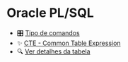 # Oracle PL/SQL

- 🎛️ [Tipo de comandos](Tipos-comandos.md)
- ✨ [CTE - Common Table Expression](Cte.md)
- 🔍 [Ver detalhes da tabela](Ver-detalhes-tabela.md)